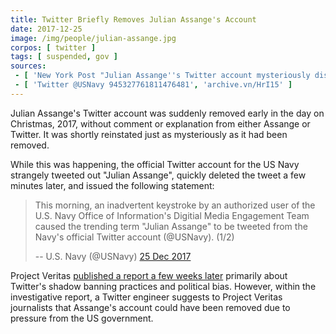 ```yaml
---
title: Twitter Briefly Removes Julian Assange's Account
date: 2017-12-25
image: /img/people/julian-assange.jpg
corpos: [ twitter ]
tags: [ suspended, gov ]
sources:
 - [ 'New York Post "Julian Assange''s Twitter account mysteriously disappears" by Mark Moore (25 Dec 2017)', 'archive.vn/yUP7C' ]
 - [ 'Twitter @USNavy 945327761811476481', 'archive.vn/HrI15' ]
---
```


Julian Assange's Twitter account was suddenly removed early in the day on
Christmas, 2017, without comment or explanation from either Assange or Twitter.
It was shortly reinstated just as mysteriously as it had been removed.

While this was happening, the official Twitter account for the US Navy
strangely tweeted out "Julian Assange", quickly deleted the tweet a few minutes
later, and issued the following statement:
> This morning, an inadvertent keystroke by an authorized user of the U.S. Navy
> Office of Information's Digitial Media Engagement Team caused the trending
> term "Julian Assange" to be tweeted from the Navy's official Twitter account
> (@USNavy). (1/2)
>
> -- U.S. Navy (@USNavy) [25 Dec 2017](https://archive.vn/HrI15)

Project Veritas [published a report a few weeks
later](/e/project-veritas-reveals-twitter-shadow-banning-in-undercover-video/)
primarily about Twitter's shadow banning practices and political bias. However,
within the investigative report, a Twitter engineer suggests to Project Veritas
journalists that Assange's account could have been removed due to pressure from
the US government.
